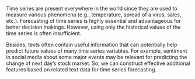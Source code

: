 Time series are present everywhere in the world since they are used to measure various phenomena (e.g., temperature, spread of a virus, sales, etc.). Forecasting of time series is highly essential and advantageous for better decision makings. However, using only the historical values of the time series is often insufficient.

Besides, texts often contain useful information that can potentially help predict future values of many time series variables. For example, sentiment in social media about some major events may be relevant for predicting the change of next day’s stock market. So, we can construct effective additional features based on related text data for time series forecasting.
